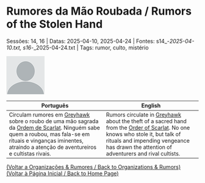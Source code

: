 
# Rumores da Mão Roubada / Rumors of the Stolen Hand

Sessões: 14, 16 | Datas: 2025-04-10, 2025-04-24 | Fontes: s14_-_2025-04-10.txt, s16_-_2025-04-24.txt | Tags: rumor, culto, mistério

![Rumores da Mão Roubada](blank.png)

| Português | English |
|-----------|---------|
| Circulam rumores em [Greyhawk](cidade_de_greyhawk.md) sobre o roubo de uma mão sagrada da [Ordem de Scarlat](ordem_de_scarlat.md). Ninguém sabe quem a roubou, mas fala-se em rituais e vinganças iminentes, atraindo a atenção de aventureiros e cultistas rivais. | Rumors circulate in [Greyhawk](cidade_de_greyhawk.md) about the theft of a sacred hand from the [Order of Scarlat](ordem_de_scarlat.md). No one knows who stole it, but talk of rituals and impending vengeance has drawn the attention of adventurers and rival cultists. |

[(Voltar a Organizações & Rumores / Back to Organizations & Rumors)](organizacoes.md)  
[(Voltar à Página Inicial / Back to Home Page)](home.md)



















